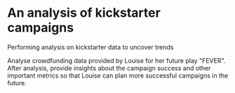 # An analysis of kickstarter campaigns
Performing analysis on kickstarter data to uncover trends

  Analyse crowdfunding data provided by Louise for her future play "FEVER".
  After analysis, provide insights about the campaign success and other important metrics so that Louise can plan more successful campaigns in the future.

